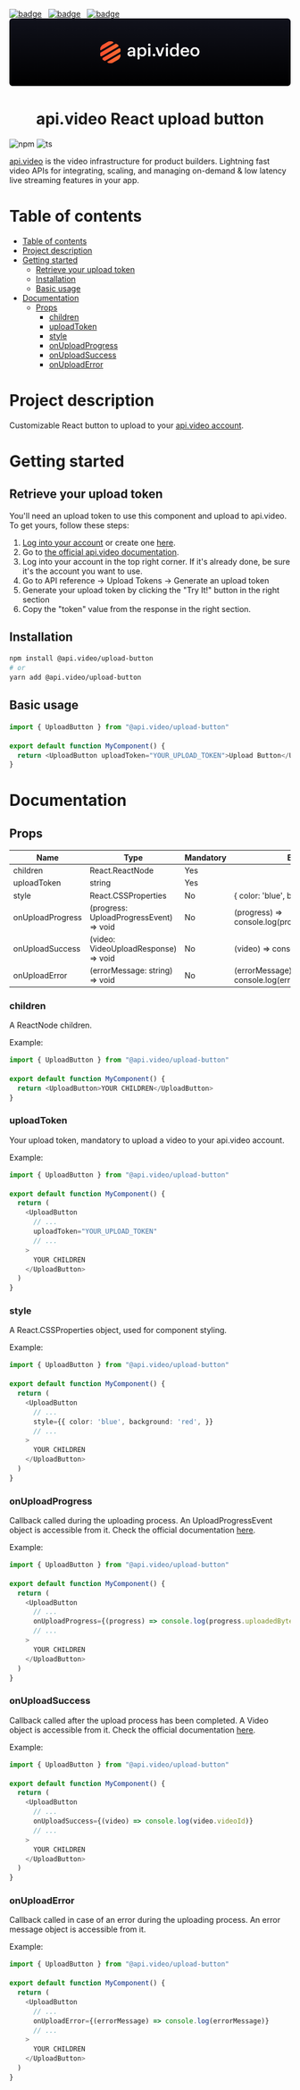 [![badge](https://img.shields.io/twitter/follow/api_video?style=social)](https://twitter.com/intent/follow?screen_name=api_video) &nbsp; [![badge](https://img.shields.io/github/stars/apivideo/api.video-react-player?style=social)](https://github.com/apivideo/api.video-react-player) &nbsp; [![badge](https://img.shields.io/discourse/topics?server=https%3A%2F%2Fcommunity.api.video)](https://community.api.video)
![](https://github.com/apivideo/API_OAS_file/blob/master/apivideo_banner.png)
<h1 align="center">api.video React upload button</h1>

![npm](https://img.shields.io/npm/v/@api.video/react-player) ![ts](https://badgen.net/badge/-/TypeScript/blue?icon=typescript&label)

[api.video](https://api.video) is the video infrastructure for product builders. Lightning fast video APIs for integrating, scaling, and managing on-demand & low latency live streaming features in your app.

# Table of contents

- [Table of contents](#table-of-contents)
- [Project description](#project-description)
- [Getting started](#getting-started)
  - [Retrieve your upload token](#retrieve-your-upload-token)
  - [Installation](#installation)
  - [Basic usage](#basic-usage)
- [Documentation](#documentation)
  - [Props](#props)
    - [children](#children)
    - [uploadToken](#uploadtoken)
    - [style](#style)
    - [onUploadProgress](#onuploadprogress)
    - [onUploadSuccess](#onuploadsuccess)
    - [onUploadError](#onuploaderror)

# Project description

Customizable React button to upload to your [api.video account](https://dashboard.api.video).

# Getting started

## Retrieve your upload token

You'll need an upload token to use this component and upload to api.video.
To get yours, follow these steps:

1. [Log into your account](https://dashboard.api.video/login) or create one [here](https://dashboard.api.video/register).
2. Go to [the official api.video documentation](https://docs.api.video/docs).
3. Log into your account in the top right corner. If it's already done, be sure it's the account you want to use.
4. Go to API reference -> Upload Tokens -> Generate an upload token
5. Generate your upload token by clicking the "Try It!" button in the right section
6. Copy the "token" value from the response in the right section.

## Installation

```sh
npm install @api.video/upload-button
# or
yarn add @api.video/upload-button
```

## Basic usage

```typescript
import { UploadButton } from "@api.video/upload-button"

export default function MyComponent() {
  return <UploadButton uploadToken="YOUR_UPLOAD_TOKEN">Upload Button</UploadButton>
}
```

# Documentation

## Props

| Name             | Type                                    | Mandatory | Example                                           |
| ---------------- | --------------------------------------- | --------- | ------------------------------------------------- |
| children         | React.ReactNode                         | Yes       |                                                   |
| uploadToken      | string                                  | Yes       |                                                   |
| style            | React.CSSProperties                     | No        | { color: 'blue', background: 'red, }              |
| onUploadProgress | (progress: UploadProgressEvent) => void | No        | (progress) => console.log(progress.uploadedBytes) |
| onUploadSuccess  | (video: VideoUploadResponse) => void    | No        | (video) => console.log(video)                     |
| onUploadError    | (errorMessage: string) => void          | No        | (errorMessage) => console.log(errorMessage)       |

### children

A ReactNode children.

Example:

```typescript
import { UploadButton } from "@api.video/upload-button"

export default function MyComponent() {
  return <UploadButton>YOUR CHILDREN</UploadButton>
}
```

### uploadToken

Your upload token, mandatory to upload a video to your api.video account.

Example:

```typescript
import { UploadButton } from "@api.video/upload-button"

export default function MyComponent() {
  return (
    <UploadButton 
      // ...
      uploadToken="YOUR_UPLOAD_TOKEN"
      // ...
    >
      YOUR CHILDREN
    </UploadButton>
  )
}
```

### style 

A React.CSSProperties object, used for component styling.

Example:

```typescript
import { UploadButton } from "@api.video/upload-button"

export default function MyComponent() {
  return (
    <UploadButton 
      // ...
      style={{ color: 'blue', background: 'red', }}
      // ...
    >
      YOUR CHILDREN
    </UploadButton>
  )
}
```

### onUploadProgress

Callback called during the uploading process.
An UploadProgressEvent object is accessible from it.
Check the official documentation [here](https://github.com/apivideo/api.video-typescript-uploader#onprogress).

Example:

```typescript
import { UploadButton } from "@api.video/upload-button"

export default function MyComponent() {
  return (
    <UploadButton 
      // ...
      onUploadProgress={(progress) => console.log(progress.uploadedBytes)}
      // ...
    >
      YOUR CHILDREN
    </UploadButton>
  )
}
```

### onUploadSuccess

Callback called after the upload process has been completed.
A Video object is accessible from it.
Check the official documentation [here](https://github.com/apivideo/api.video-nodejs-client/blob/main/doc/model/Video.md).

Example:

```typescript
import { UploadButton } from "@api.video/upload-button"

export default function MyComponent() {
  return (
    <UploadButton 
      // ...
      onUploadSuccess={(video) => console.log(video.videoId)}
      // ...
    >
      YOUR CHILDREN
    </UploadButton>
  )
}
```

### onUploadError

Callback called in case of an error during the uploading process.
An error message object is accessible from it.

Example:

```typescript
import { UploadButton } from "@api.video/upload-button"

export default function MyComponent() {
  return (
    <UploadButton 
      // ...
      onUploadError={(errorMessage) => console.log(errorMessage)}
      // ...
    >
      YOUR CHILDREN
    </UploadButton>
  )
}
```
